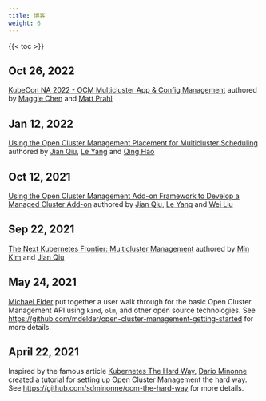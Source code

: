 ```yaml
---
title: 博客
weight: 6
---
```


<!-- spellchecker-disable -->

{{< toc >}}

<!-- spellchecker-enable -->

## Oct 26, 2022

[KubeCon NA 2022 - OCM Multicluster App & Config Management](/kubecon-na-2022-ocm-multicluster-app-and-config-management.pdf) authored by [Maggie Chen](https://github.com/chenz4027) and [Matt Prahl](https://github.com/mprahl)

## Jan 12, 2022

[Using the Open Cluster Management Placement for Multicluster Scheduling](https://cloud.redhat.com/blog/using-the-open-cluster-management-placement-for-multicluster-scheduling) authored by [Jian Qiu](https://github.com/qiujian16), [Le Yang](https://github.com/elgnay) and [Qing Hao](https://github.com/haoqing0110)

## Oct 12, 2021

[Using the Open Cluster Management Add-on Framework to Develop a Managed Cluster Add-on](https://cloud.redhat.com/blog/using-the-open-cluster-management-add-on-framework-to-develop-a-managed-cluster-add-on) authored by [Jian Qiu](https://github.com/qiujian16), [Le Yang](https://github.com/elgnay) and [Wei Liu](https://github.com/skeeey)

## Sep 22, 2021

[The Next Kubernetes Frontier: Multicluster Management](https://containerjournal.com/features/the-next-kubernetes-frontier-multicluster-management/) authored by [Min Kim](https://github.com/yue9944882) and [Jian Qiu](https://github.com/qiujian16)

## May 24, 2021

[Michael Elder](https://github.com/mdelder) put together a user walk through for the basic Open Cluster Management API using `kind`, `olm`, and other open source technologies. See https://github.com/mdelder/open-cluster-management-getting-started for more details.


## April 22, 2021

Inspired by the famous article [Kubernetes The Hard Way](https://github.com/kelseyhightower/kubernetes-the-hard-way), [Dario Minonne](https://github.com/sdminonne) created a tutorial for setting up Open Cluster Management the hard way. See https://github.com/sdminonne/ocm-the-hard-way for more details.

